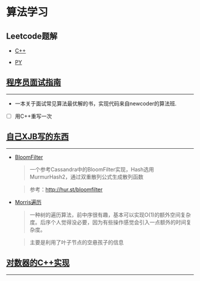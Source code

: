 # 算法学习

## Leetcode题解

+ [C++](https://github.com/Simonhancrew/LearningAlgorithm/tree/master/LeetCode/CPP)


+ [PY](https://github.com/Simonhancrew/LearningAlgorithm/tree/master/LeetCode/PY)

## [程序员面试指南](https://github.com/Simonhancrew/LearningAlgorithm/tree/master/%E7%A8%8B%E5%BA%8F%E5%91%98%E9%9D%A2%E8%AF%95%E6%8C%87%E5%8D%97)
---
+ 一本关于面试常见算法最优解的书，实现代码来自newcoder的算法班.

- [ ] 用C++重写一次

## [自己XJB写的东西](https://github.com/Simonhancrew/LearningAlgorithm/tree/master/XJBX)
---
 - [BloomFilter](https://github.com/Simonhancrew/LearningAlgorithm/tree/master/XJBX/Bloomfilter)
    > 一个参考Cassandra中的BloomFilter实现，Hash选用MurmurHash2，通过双重散列公式生成散列函数
    
    > 参考：http://hur.st/bloomfilter

+ [Morris遍历](https://github.com/Simonhancrew/LearningAlgorithm/blob/master/XJBX/SCL//MorrisTraverse.hpp)
    > 一种树的遍历算法，前中序很有趣，基本可以实现O(1)的额外空间复杂度。后序个人觉得没必要，因为有些操作感觉会引入一点额外的时间复杂度。
    
    > 主要是利用了叶子节点的空悬孩子的信息

## [对数器的C++实现](https://github.com/Simonhancrew/LearningAlgorithm/blob/master/XJBX/comparing_figure_device.cpp)
---
